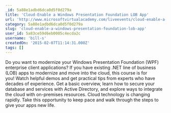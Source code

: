 ```yaml
---
_id: 5a88e1adbd6dca0d5f0d279a
title: 'Cloud-Enable a Windows Presentation Foundation LOB App'
url: 'http://www.microsoftvirtualacademy.com/liveevents/cloud-enable-a-windows-presentation-foundation-lob-app'
category: 5a88e1adbd6dca0d5f0d279a
slug: 'cloud-enable-a-windows-presentation-foundation-lob-app'
user_id: 5a83ce59d6eb0005c4ecda2c
username: 'bill-s'
createdOn: '2015-02-07T11:14:31.000Z'
tags: []
---
```


Do you want to modernize your Windows Presentation Foundation (WPF) enterprise client applications? If you have existing .NET line of business (LOB) apps to modernize and move into the cloud, this course is for you! Watch helpful demos and get practical tips from experts who have decades of experience. Get a basic overview, learn how to secure your database and services with Active Directory, and explore ways to integrate the cloud with on-premises resources. Cloud technology is changing rapidly. Take this opportunity to keep pace and walk through the steps to give your apps new life.
